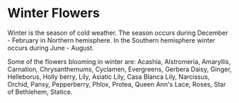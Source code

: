 # Winter Flowers

Winter is the season of cold weather. The season occurs during December - February in Northern hemisphere. In the Southern hemisphere winter occurs during June - August.

Some of the flowers blooming in winter are: Acashia, Alstromeria, Amaryllis, Carnation, Chrysanthemums, Cyclamen, Evergreens, Gerbera Daisy, Ginger, Helleborus, Holly berry, Lily, Asiatic Lily, Casa Blanca Lily, Narcissus, Orchid, Pansy, Pepperberry, Phlox, Protea, Queen Ann's Lace, Roses, Star of Bethlehem, Statice.

